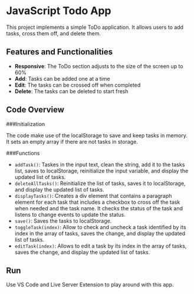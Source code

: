 # JavaScript Todo App

This project implements a simple ToDo application. It allows users to add tasks, cross them off, and delete them.

## Features and Functionalities

- **Responsive**: The ToDo section adjusts to the size of the screen up to 60%
- **Add**: Tasks can be added one at a time
- **Edit**: The tasks can be crossed off when completed
- **Delete**: The tasks can be deleted to start fresh

## Code Overview

###Initialization

The code make use of the localStorage to save and keep tasks in memory. It sets an empty array if there are not tasks in storage.

###Functions

- `addTask()`: Taskes in the input text, clean the string, add it to the tasks list, saves to localStorage, reinitialize the input variable, and display the updated list of tasks.
- `deleteAllTasks()`: Reinitialize the list of tasks, saves it to localStorage, and display the updated list of tasks.
- `displayTasks()`: Creates a div element that contains a paragraph element for each task that includes a checkbox to cross off the task when needed and the task name. It checks the status of the task and listens to change events to update the status.
- `save()`: Saves the tasks to localStorage.
- `toggleTask(index)`: Allow to check and uncheck a task identified by its index in the array of tasks, saves the change, and display the updated list of tasks.
- `editTask(index)`: Allows to edit a task by its index in the array of tasks, saves the change, and display the updated list of tasks.

## Run

Use VS Code and Live Server Extension to play around with this app.
